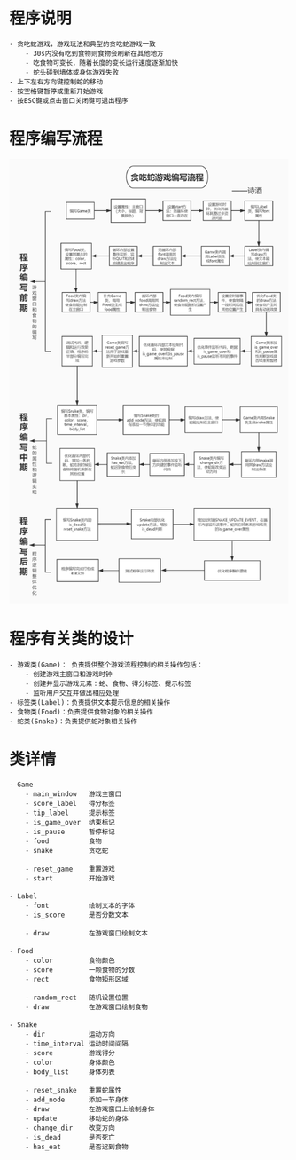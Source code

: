 # 程序说明
    - 贪吃蛇游戏，游戏玩法和典型的贪吃蛇游戏一致
        - 30s内没有吃到食物则食物会刷新在其他地方
        - 吃食物可变长，随着长度的变长运行速度逐渐加快
        - 蛇头碰到墙体或身体游戏失败
    - 上下左右方向键控制蛇的移动
    - 按空格键暂停或重新开始游戏
    - 按ESC键或点击窗口关闭键可退出程序

# 程序编写流程
![](2.jpg)

# 程序有关类的设计
    - 游戏类(Game)： 负责提供整个游戏流程控制的相关操作包括：
        - 创建游戏主窗口和游戏时钟
        - 创建并显示游戏元素：蛇、食物、得分标签、提示标签
        - 监听用户交互并做出相应处理
    - 标签类(Label)：负责提供文本提示信息的相关操作
    - 食物类(Food)：负责提供食物对象的相关操作
    - 蛇类(Snake)：负责提供蛇对象相关操作

# 类详情
    - Game
        - main_window   游戏主窗口
        - score_label   得分标签
        - tip_label     提示标签
        - is_game_over  结束标记
        - is_pause      暂停标记
        - food          食物
        - snake         贪吃蛇
        
        - reset_game    重置游戏
        - start         开始游戏
        
    - Label
        - font          绘制文本的字体
        - is_score      是否分数文本
        
        - draw          在游戏窗口绘制文本
        
    - Food
        - color         食物颜色
        - score         一颗食物的分数
        - rect          食物矩形区域
        
        - random_rect   随机设置位置
        - draw          在游戏窗口绘制食物
        
    - Snake
        - dir           运动方向
        - time_interval 运动时间间隔
        - score         游戏得分
        - color         身体颜色
        - body_list     身体列表
        
        - reset_snake   重置蛇属性
        - add_node      添加一节身体
        - draw          在游戏窗口上绘制身体
        - update        移动蛇的身体
        - change_dir    改变方向
        - is_dead       是否死亡
        - has_eat       是否迟到食物
 